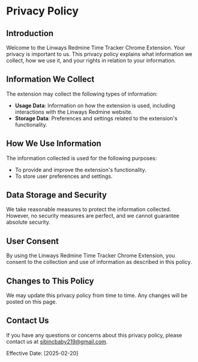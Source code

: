 # Privacy Policy

## Introduction
Welcome to the Linways Redmine Time Tracker Chrome Extension. Your privacy is important to us. This privacy policy explains what information we collect, how we use it, and your rights in relation to your information.

## Information We Collect
The extension may collect the following types of information:
- **Usage Data**: Information on how the extension is used, including interactions with the Linways Redmine website.
- **Storage Data**: Preferences and settings related to the extension's functionality.

## How We Use Information
The information collected is used for the following purposes:
- To provide and improve the extension's functionality.
- To store user preferences and settings.

## Data Storage and Security
We take reasonable measures to protect the information collected. However, no security measures are perfect, and we cannot guarantee absolute security.

## User Consent
By using the Linways Redmine Time Tracker Chrome Extension, you consent to the collection and use of information as described in this policy.

## Changes to This Policy
We may update this privacy policy from time to time. Any changes will be posted on this page.

## Contact Us
If you have any questions or concerns about this privacy policy, please contact us at sibincbaby219@gmail.com.

Effective Date: [2025-02-20]